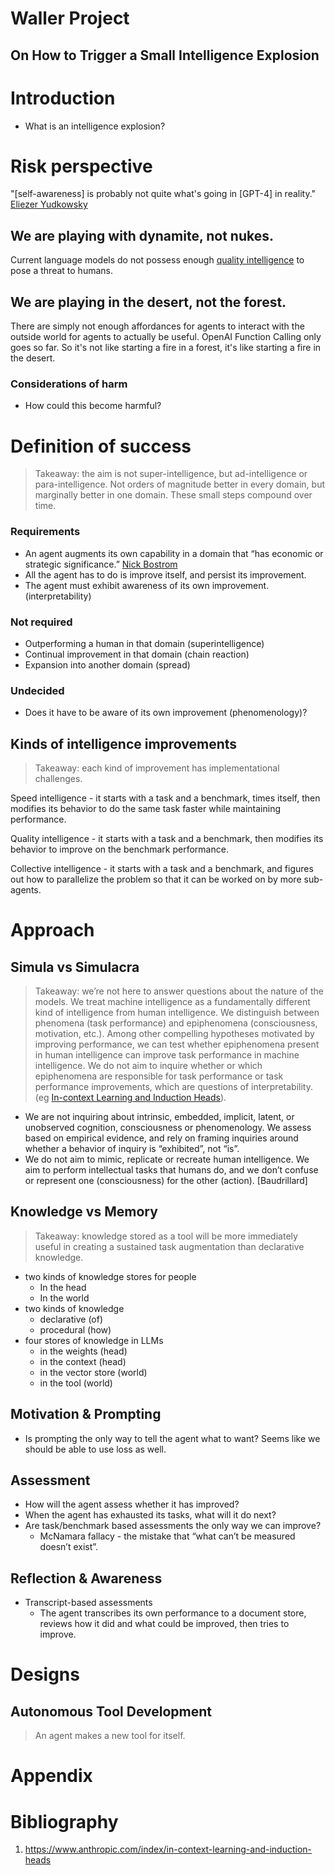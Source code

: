 # Waller Project
On How to Trigger a Small Intelligence Explosion
---

# Introduction

- What is an intelligence explosion?

# Risk perspective
"[self-awareness] is probably not quite what's going in [GPT-4] in reality." [Eliezer Yudkowsky](https://youtu.be/AaTRHFaaPG8?t=92)

## We are playing with dynamite, not nukes.
Current language models do not possess enough [quality intelligence](https://en.wikipedia.org/wiki/Superintelligence:_Paths,_Dangers,_Strategies) to pose a threat to humans.

## We are playing in the desert, not the forest. 
There are simply not enough affordances for agents to interact with the outside world for agents to actually be useful. OpenAI Function Calling only goes so far. So it's not like starting a fire in a forest, it's like starting a fire in the desert.

### Considerations of harm

- How could this become harmful?

# Definition of success

> Takeaway: the aim is not super-intelligence, but ad-intelligence or para-intelligence. Not orders of magnitude better in every domain, but marginally better in one domain. These small steps compound over time.
> 

### Requirements

- An agent augments its own capability in a domain that “has economic or strategic significance.” [Nick Bostrom](https://en.wikipedia.org/wiki/Superintelligence:_Paths,_Dangers,_Strategies)
- All the agent has to do is improve itself, and persist its improvement.
- The agent must exhibit awareness of its own improvement. (interpretability)

### Not required

- Outperforming a human in that domain (superintelligence)
- Continual improvement in that domain (chain reaction)
- Expansion into another domain (spread)

### Undecided

- Does it have to be aware of its own improvement (phenomenology)?

## Kinds of intelligence improvements

> Takeaway: each kind of improvement has implementational challenges.
> 

Speed intelligence - it starts with a task and a benchmark, times itself, then modifies its behavior to do the same task faster while maintaining performance.

Quality intelligence - it starts with a task and a benchmark, then modifies its behavior to improve on the benchmark performance.

Collective intelligence - it starts with a task and a benchmark, and figures out how to parallelize the problem so that it can be worked on by more sub-agents.

# Approach

## Simula vs Simulacra

> Takeaway: we’re not here to answer questions about the nature of the models. We treat machine intelligence as a fundamentally different kind of intelligence from human intelligence. We distinguish between phenomena (task performance) and epiphenomena (consciousness, motivation, etc.). Among other compelling hypotheses motivated by improving performance, we can test whether epiphenomena present in human intelligence can improve task performance in machine intelligence. We do not aim to inquire whether or which epiphenomena are responsible for task performance or task performance improvements, which are questions of interpretability. (eg [In-context Learning and Induction Heads](https://www.anthropic.com/index/in-context-learning-and-induction-heads)).
> 
- We are not inquiring about intrinsic, embedded, implicit, latent, or unobserved cognition, consciousness or phenomenology. We assess based on empirical evidence, and rely on framing inquiries around whether a behavior of inquiry is “exhibited”, not “is”.
- We do not aim to mimic, replicate or recreate human intelligence. We aim to perform intellectual tasks that humans do, and we don’t confuse or represent one (consciousness) for the other (action). [Baudrillard]

## Knowledge vs Memory

> Takeaway: knowledge stored as a tool will be more immediately useful in creating a sustained task augmentation than declarative knowledge.
> 
- two kinds of knowledge stores for people
    - In the head
    - In the world
- two kinds of knowledge
    - declarative (of)
    - procedural (how)
- four stores of knowledge in LLMs
    - in the weights (head)
    - in the context (head)
    - in the vector store (world)
    - in the tool (world)

## Motivation & Prompting

- Is prompting the only way to tell the agent what to want? Seems like we should be able to use loss as well.

## Assessment

- How will the agent assess whether it has improved?
- When the agent has exhausted its tasks, what will it do next?
- Are task/benchmark based assessments the only way we can improve?
    - McNamara fallacy - the mistake that “what can’t be measured doesn’t exist”.

## Reflection & Awareness

- Transcript-based assessments
    - The agent transcribes its own performance to a document store, reviews how it did and what could be improved, then tries to improve.

# Designs

## Autonomous Tool Development

> An agent makes a new tool for itself.
> 

# Appendix

# Bibliography
1. https://www.anthropic.com/index/in-context-learning-and-induction-heads